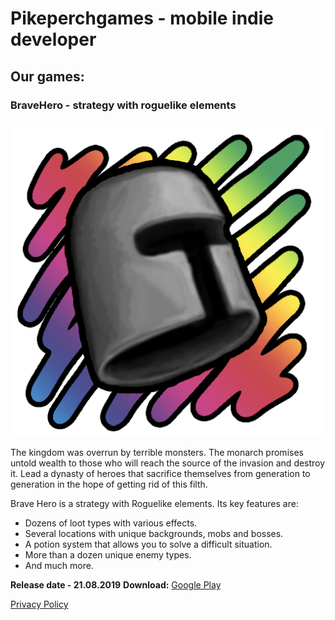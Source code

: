 <meta name="google-site-verification" content="422CstJpYdmUyCi9xZKZkjwOeBuqZCClioVb-R6WaGs" />

# Pikeperchgames - mobile indie developer

## Our games: 

### BraveHero - strategy with roguelike elements

![Logo BraveHero](/bravehero/img/BHlogo1.png)

The kingdom was overrun by terrible monsters. The monarch promises untold wealth to those who will reach the source of the invasion and destroy it.
Lead a dynasty of heroes that sacrifice themselves from generation to generation in the hope of getting rid of this filth.

Brave Hero is a strategy with Roguelike elements. Its key features are:

 - Dozens of loot types with various effects.
 - Several locations with unique backgrounds, mobs and bosses.
 - A potion system that allows you to solve a difficult situation.
 - More than a dozen unique enemy types.
 - And much more.

 **Release date  -  21.08.2019**
 **Download:** [Google Play](https://play.google.com/store/apps/details?id=com.PikePerch.BH)

[Privacy Policy](/bravehero/docs/privacypolicy.html)